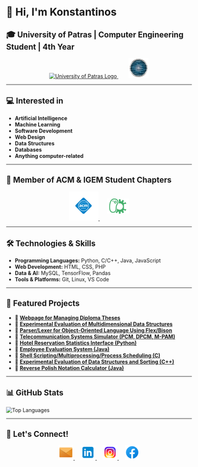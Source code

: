 # 👋 Hi, I'm Konstantinos

## 🎓 **University of Patras | Computer Engineering Student | 4th Year**  

<p align="center">
  <a href="https://www.upatras.gr/en/" target="_blank">
    <img src="https://raw.githubusercontent.com/EgwDean/assets/main/logos/upatras.png" height="50" alt="University of Patras Logo">
  </a>
  &nbsp;&nbsp;&nbsp;&nbsp;&nbsp;&nbsp;
  <a href="https://www.ceid.upatras.gr/en/home/" target="_blank">
    <img src="https://raw.githubusercontent.com/EgwDean/assets/main/logos/ceid.png" height="55" alt="CEID Logo">
  </a>
</p>

---

## 💻 Interested in  
- **Artificial Intelligence**
- **Machine Learning**
- **Software Development**
- **Web Design**
- **Data Structures**
- **Databases**
- **Anything computer-related**  

---

## 🚀 Member of **ACM** & **IGEM** Student Chapters  

<p align="center">
  <a href="https://acmupatras.acm.org/" target="_blank">
    <img src="https://raw.githubusercontent.com/EgwDean/assets/main/logos/acm.png" width="80" alt="ACM Logo">
  </a>
  &nbsp;&nbsp;&nbsp;&nbsp;
  <a href="https://igem.org/" target="_blank">
    <sup><sup><sup><sup><img src="https://raw.githubusercontent.com/EgwDean/assets/main/logos/igem.png" width="60" alt="IGEM Logo"></sup></sup></sup></sup>
  </a>
</p>

---

## 🛠️ Technologies & Skills  

- **Programming Languages:** Python, C/C++, Java, JavaScript  
- **Web Development:** HTML, CSS, PHP  
- **Data & AI:** MySQL, TensorFlow, Pandas  
- **Tools & Platforms:** Git, Linux, VS Code  

---

## 🌟 Featured Projects  

- 🔹 **[Webpage for Managing Diploma Theses](https://github.com/EgwDean/Web-Project-24-25)**  
- 🔹 **[Experimental Evaluation of Multidimensional Data Structures](https://github.com/F1l14/MDS)**  
- 🔹 **[Parser/Lexer for Object-Oriented Language Using Flex/Bison](https://github.com/EgwDean/Flex-Bison-Project-23-24)**  
- 🔹 **[Telecommunication Systems Simulator (PCM, DPCM, M-PAM)](https://github.com/EgwDean/Digital-Telecommunications-Project-24-25)**  
- 🔹 **[Hotel Reservation Statistics Interface (Python)](https://github.com/EgwDean/Python-DB-Project-23-24)**  
- 🔹 **[Employee Evaluation System (Java)](https://github.com/EgwDean/Databases-Project-23-24)**  
- 🔹 **[Shell Scripting/Multiprocessing/Process Scheduling (C)](https://github.com/EgwDean/OS-Project-23-24)**  
- 🔹 **[Experimental Evaluation of Data Structures and Sorting (C++)](https://github.com/vasiliskoutroumpelas/DS-Project-23)**  
- 🔹 **[Reverse Polish Notation Calculator (Java)](https://github.com/EgwDean/RPN-Calculator-21-22)**  

---

## 📊 GitHub Stats  

![Top Languages](https://github-readme-stats.vercel.app/api/top-langs/?username=EgwDean&layout=compact&theme=github_dark)  

---

## 🤝 Let's Connect!  

<p align="center">
  <a href="mailto:k.matsaniaou2003@gmail.com" target="_blank">
    <img src="https://raw.githubusercontent.com/EgwDean/assets/main/logos/email.png" height="40" alt="Email">
  </a>
  &nbsp;&nbsp;&nbsp;
  <a href="https://www.linkedin.com/in/%CE%BA%CF%89%CE%BD%CF%83%CF%84%CE%B1%CE%BD%CF%84%CE%AF%CE%BD%CE%BF%CF%82-%CE%B1%CE%BD%CE%B1%CF%83%CF%84%CE%B1%CF%83%CF%8C%CF%80%CE%BF%CF%85%CE%BB%CE%BF%CF%82-979770151/" target="_blank">
    <img src="https://raw.githubusercontent.com/EgwDean/assets/main/logos/linkedin.png" height="40" alt="LinkedIn">
  </a>
  &nbsp;&nbsp;&nbsp;
  <a href="https://www.instagram.com/egwdean/" target="_blank">
    <img src="https://raw.githubusercontent.com/EgwDean/assets/main/logos/instagram.png" height="40" alt="Instagram">
  </a>
  &nbsp;&nbsp;&nbsp;
  <a href="https://www.facebook.com/egwdean/" target="_blank">
    <img src="https://raw.githubusercontent.com/EgwDean/assets/main/logos/facebook.png" height="40" alt="Facebook">
  </a>
</p>
